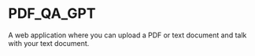 # PDF_QA_GPT
A web application where you can upload a PDF or text document and talk with your text document.
